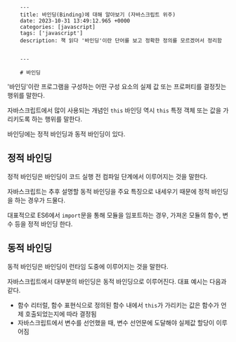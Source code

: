 

        ---
        title: 바인딩(Binding)에 대해 알아보기 (자바스크립트 위주)
        date: 2023-10-31 13:49:12.965 +0000
        categories: [javascript]
        tags: ['javascript']
        description: 책 읽다 '바인딩'이란 단어를 보고 정확한 정의를 모르겠어서 정리함
        
        
        ---

        # 바인딩
'바인딩'이란 프로그램을 구성하는 어떤 구성 요소의 실제 값 또는 프로퍼티를 결정짓는 행위를 말한다.

자바스크립트에서 많이 사용되는 개념인 `this` 바인딩 역시 `this` 특정 객체 또는 값을 가리키도록 하는 행위를 말한다.

바인딩에는 정적 바인딩과 동적 바인딩이 있다.

## 정적 바인딩
정적 바인딩은 바인딩이 코드 실행 전 컴파일 단계에서 이루어지는 것을 말한다.

자바스크립트는 추후 설명할 동적 바인딩을 주요 특징으로 내세우기 때문에 정적 바인딩을 하는 경우가 드물다.

대표적으로 ES6에서 `import`문을 통해 모듈을 임포트하는 경우, 가져온 모듈의 함수, 변수 등을 정적 바인딩 한다.

## 동적 바인딩
동적 바인딩은 바인딩이 런타임 도중에 이루어지는 것을 말한다.

자바스크립트에서 대부분의 바인딩은 동적 바인딩으로 이루어진다.
대표 예시는 다음과 같다.

- 함수 리터럴, 함수 표현식으로 정의된 함수 내에서 `this`가 가리키는 값은 함수가 언제 호출되었는지에 따라 결정됨
- 자바스크립트에서 변수를 선언했을 때, 변수 선언문에 도달해야 실제값 할당이 이루어짐

        